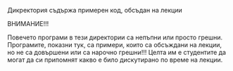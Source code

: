 Дикректория съдържа примерен код, обсъдан на лекции



ВНИМАНИЕ!!!



Повечето програми в тези директории са непъпни или просто грешни. Програмите, показни тук, са примери, които са обсъждани на лекции, но не са довършени или са нарочно грешни!!! Целта им е студентите да могат да си припомнят какво е било дискутирано по време на лекции.